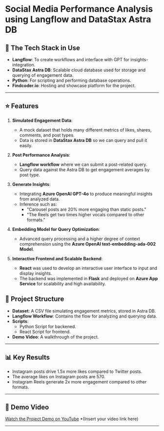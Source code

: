 # Social Media Performance Analysis using Langflow and DataStax Astra DB

## 🚀 The Tech Stack in Use
- **Langflow**: To create workflows and interface with GPT for insights-integration.
- **DataStax Astra DB**: Scalable cloud database used for storage and querying of engagement data.
- **Python**: For scripting and performing database operations.
- **Findcoder.io**: Hosting and showcase platform for the project.
---
## ⭐ Features
1. **Simulated Engagement Data**:
   - A mock dataset that holds many different metrics of likes, shares, comments, and post types.
   - Data is stored in **DataStax Astra DB** so we can query and pull it easily.

2. **Post Performance Analysis**:
   - **Langflow workflow** where we can submit a post-related query.
   - Query data against the Astra DB to get engagement averages by post type.

3. **Generate Insights**:
   - Integrating **Azure OpenAI GPT-4o** to produce meaningful insights from analyzed data.
   - Inference such as:
     - "Carousel posts are 20% more engaging than static posts."
     - "The Reels get two times higher vocals compared to other formats."

4. **Embedding Model for Query Optimization**:
   - Advanced query processing and a higher degree of context comprehension using the **Azure OpenAI text-embedding-ada-002 Model**.

5. **Interactive Frontend and Scalable Backend**:
   - **React** was used to develop an interactive user interface to input and display insights.
   - The backend was implemented in **Flask** and deployed on **Azure App Service** for scalability and high availability.

## 📁 Project Structure
- **Dataset**: A CSV file simulating engagement metrics, stored in Astra DB.
- **Langflow Workflow**: Contains the flow for analyzing and querying data.
- **Scripts**:
  - Python Script for backened.
  - React Script for frontend.
- **Demo Video**: A walkthrough of the project.

---

## 📊 Key Results
- Instagram posts drive 1.5x more likes compared to Twitter posts.
- The average likes on Instagram posts are 570.
- Instagram Reels generate 2x more engagement compared to other formats.

---

## 🎥 Demo Video
[Watch the Project Demo on YouTube](#) *(Insert your video link here)

---
